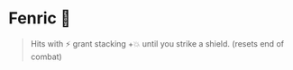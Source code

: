 # Fenric 🦊
> Hits with :zap: grant stacking +:boom: until you strike a shield. (resets end of combat)
